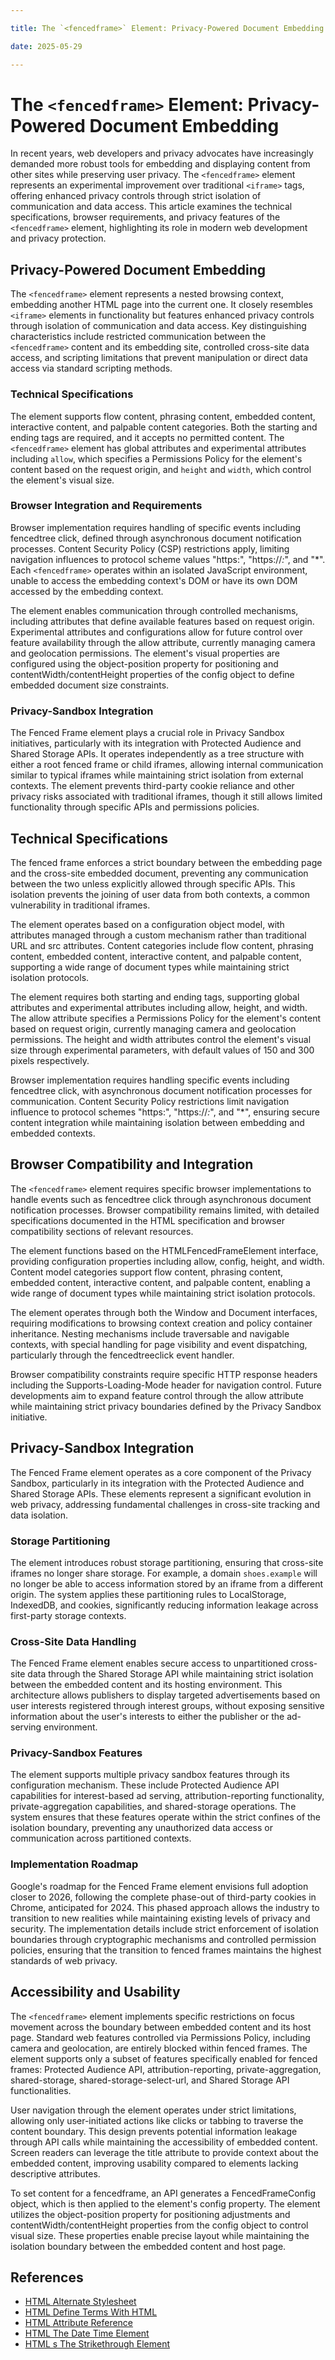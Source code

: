 ```yaml
---

title: The `<fencedframe>` Element: Privacy-Powered Document Embedding

date: 2025-05-29

---
```



# The `<fencedframe>` Element: Privacy-Powered Document Embedding

In recent years, web developers and privacy advocates have increasingly demanded more robust tools for embedding and displaying content from other sites while preserving user privacy. The `<fencedframe>` element represents an experimental improvement over traditional `<iframe>` tags, offering enhanced privacy controls through strict isolation of communication and data access. This article examines the technical specifications, browser requirements, and privacy features of the `<fencedframe>` element, highlighting its role in modern web development and privacy protection.


## Privacy-Powered Document Embedding

The `<fencedframe>` element represents a nested browsing context, embedding another HTML page into the current one. It closely resembles `<iframe>` elements in functionality but features enhanced privacy controls through isolation of communication and data access. Key distinguishing characteristics include restricted communication between the `<fencedframe>` content and its embedding site, controlled cross-site data access, and scripting limitations that prevent manipulation or direct data access via standard scripting methods.


### Technical Specifications

The element supports flow content, phrasing content, embedded content, interactive content, and palpable content categories. Both the starting and ending tags are required, and it accepts no permitted content. The `<fencedframe>` element has global attributes and experimental attributes including `allow`, which specifies a Permissions Policy for the element's content based on the request origin, and `height` and `width`, which control the element's visual size.


### Browser Integration and Requirements

Browser implementation requires handling of specific events including fencedtree click, defined through asynchronous document notification processes. Content Security Policy (CSP) restrictions apply, limiting navigation influences to protocol scheme values "https:", "https://*:*", and "*". Each `<fencedframe>` operates within an isolated JavaScript environment, unable to access the embedding context's DOM or have its own DOM accessed by the embedding context.

The element enables communication through controlled mechanisms, including attributes that define available features based on request origin. Experimental attributes and configurations allow for future control over feature availability through the allow attribute, currently managing camera and geolocation permissions. The element's visual properties are configured using the object-position property for positioning and contentWidth/contentHeight properties of the config object to define embedded document size constraints.


### Privacy-Sandbox Integration

The Fenced Frame element plays a crucial role in Privacy Sandbox initiatives, particularly with its integration with Protected Audience and Shared Storage APIs. It operates independently as a tree structure with either a root fenced frame or child iframes, allowing internal communication similar to typical iframes while maintaining strict isolation from external contexts. The element prevents third-party cookie reliance and other privacy risks associated with traditional iframes, though it still allows limited functionality through specific APIs and permissions policies.


## Technical Specifications

The fenced frame enforces a strict boundary between the embedding page and the cross-site embedded document, preventing any communication between the two unless explicitly allowed through specific APIs. This isolation prevents the joining of user data from both contexts, a common vulnerability in traditional iframes.

The element operates based on a configuration object model, with attributes managed through a custom mechanism rather than traditional URL and src attributes. Content categories include flow content, phrasing content, embedded content, interactive content, and palpable content, supporting a wide range of document types while maintaining strict isolation protocols.

The element requires both starting and ending tags, supporting global attributes and experimental attributes including allow, height, and width. The allow attribute specifies a Permissions Policy for the element's content based on request origin, currently managing camera and geolocation permissions. The height and width attributes control the element's visual size through experimental parameters, with default values of 150 and 300 pixels respectively.

Browser implementation requires handling specific events including fencedtree click, with asynchronous document notification processes for communication. Content Security Policy restrictions limit navigation influence to protocol schemes "https:", "https://*:*", and "*", ensuring secure content integration while maintaining isolation between embedding and embedded contexts.


## Browser Compatibility and Integration

The `<fencedframe>` element requires specific browser implementations to handle events such as fencedtree click through asynchronous document notification processes. Browser compatibility remains limited, with detailed specifications documented in the HTML specification and browser compatibility sections of relevant resources.

The element functions based on the HTMLFencedFrameElement interface, providing configuration properties including allow, config, height, and width. Content model categories support flow content, phrasing content, embedded content, interactive content, and palpable content, enabling a wide range of document types while maintaining strict isolation protocols.

The element operates through both the Window and Document interfaces, requiring modifications to browsing context creation and policy container inheritance. Nesting mechanisms include traversable and navigable contexts, with special handling for page visibility and event dispatching, particularly through the fencedtreeclick event handler.

Browser compatibility constraints require specific HTTP response headers including the Supports-Loading-Mode header for navigation control. Future developments aim to expand feature control through the allow attribute while maintaining strict privacy boundaries defined by the Privacy Sandbox initiative.


## Privacy-Sandbox Integration

The Fenced Frame element operates as a core component of the Privacy Sandbox, particularly in its integration with the Protected Audience and Shared Storage APIs. These elements represent a significant evolution in web privacy, addressing fundamental challenges in cross-site tracking and data isolation.


### Storage Partitioning

The element introduces robust storage partitioning, ensuring that cross-site iframes no longer share storage. For example, a domain `shoes.example` will no longer be able to access information stored by an iframe from a different origin. The system applies these partitioning rules to LocalStorage, IndexedDB, and cookies, significantly reducing information leakage across first-party storage contexts.


### Cross-Site Data Handling

The Fenced Frame element enables secure access to unpartitioned cross-site data through the Shared Storage API while maintaining strict isolation between the embedded content and its hosting environment. This architecture allows publishers to display targeted advertisements based on user interests registered through interest groups, without exposing sensitive information about the user's interests to either the publisher or the ad-serving environment.


### Privacy-Sandbox Features

The element supports multiple privacy sandbox features through its configuration mechanism. These include Protected Audience API capabilities for interest-based ad serving, attribution-reporting functionality, private-aggregation capabilities, and shared-storage operations. The system ensures that these features operate within the strict confines of the isolation boundary, preventing any unauthorized data access or communication across partitioned contexts.


### Implementation Roadmap

Google's roadmap for the Fenced Frame element envisions full adoption closer to 2026, following the complete phase-out of third-party cookies in Chrome, anticipated for 2024. This phased approach allows the industry to transition to new realities while maintaining existing levels of privacy and security. The implementation details include strict enforcement of isolation boundaries through cryptographic mechanisms and controlled permission policies, ensuring that the transition to fenced frames maintains the highest standards of web privacy.


## Accessibility and Usability

The `<fencedframe>` element implements specific restrictions on focus movement across the boundary between embedded content and its host page. Standard web features controlled via Permissions Policy, including camera and geolocation, are entirely blocked within fenced frames. The element supports only a subset of features specifically enabled for fenced frames: Protected Audience API, attribution-reporting, private-aggregation, shared-storage, shared-storage-select-url, and Shared Storage API functionalities.

User navigation through the element operates under strict limitations, allowing only user-initiated actions like clicks or tabbing to traverse the content boundary. This design prevents potential information leakage through API calls while maintaining the accessibility of embedded content. Screen readers can leverage the title attribute to provide context about the embedded content, improving usability compared to elements lacking descriptive attributes.

To set content for a fencedframe, an API generates a FencedFrameConfig object, which is then applied to the element's config property. The element utilizes the object-position property for positioning adjustments and contentWidth/contentHeight properties from the config object to control visual size. These properties enable precise layout while maintaining the isolation boundary between the embedded content and host page.

## References

- [HTML Alternate Stylesheet](https://github.com/serpuniversity/learn/blob/main/html/HTML%20Alternate%20Stylesheet.md)
- [HTML Define Terms With HTML](https://github.com/serpuniversity/learn/blob/main/html/HTML%20Define%20Terms%20With%20HTML.md)
- [HTML Attribute Reference](https://github.com/serpuniversity/learn/blob/main/html/HTML%20Attribute%20Reference.md)
- [HTML The Date Time Element](https://github.com/serpuniversity/learn/blob/main/html/HTML%20The%20Date%20Time%20Element.md)
- [HTML s The Strikethrough Element](https://github.com/serpuniversity/learn/blob/main/html/HTML%20s%20The%20Strikethrough%20Element.md)